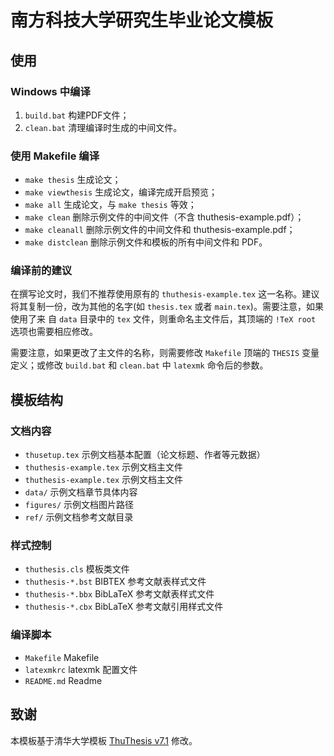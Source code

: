 # 南方科技大学研究生毕业论文模板

## 使用
### Windows 中编译
1. `build.bat` 构建PDF文件；
2. `clean.bat` 清理编译时生成的中间文件。

### 使用 Makefile 编译
* `make thesis`    生成论文；
* `make viewthesis` 生成论文，编译完成开启预览；
* `make all`       生成论文，与 `make thesis` 等效；
* `make clean`     删除示例文件的中间文件（不含 thuthesis-example.pdf）；
* `make cleanall`  删除示例文件的中间文件和 thuthesis-example.pdf；
* `make distclean` 删除示例文件和模板的所有中间文件和 PDF。

### 编译前的建议

在撰写论文时，我们不推荐使用原有的 `thuthesis-example.tex` 这一名称。建议将其复制一份，改为其他的名字(如 `thesis.tex` 或者 `main.tex`)。需要注意，如果使用了来 自 `data` 目录中的 `tex` 文件，则重命名主文件后，其顶端的 `!TeX root` 选项也需要相应修改。

需要注意，如果更改了主文件的名称，则需要修改 `Makefile` 顶端的 `THESIS` 变量定义；或修改 `build.bat` 和 `clean.bat` 中 `latexmk` 命令后的参数。

## 模板结构

### 文档内容
* `thusetup.tex` 示例文档基本配置（论文标题、作者等元数据）
* `thuthesis-example.tex` 示例文档主文件
* `thuthesis-example.tex` 示例文档主文件
* `data/` 示例文档章节具体内容
* `figures/` 示例文档图片路径
* `ref/` 示例文档参考文献目录

### 样式控制
* `thuthesis.cls` 模板类文件
* `thuthesis-*.bst` BIBTEX 参考文献表样式文件
* `thuthesis-*.bbx` BibLaTeX 参考文献表样式文件
* `thuthesis-*.cbx` BibLaTeX 参考文献引用样式文件

### 编译脚本
* `Makefile` Makefile
* `latexmkrc` latexmk 配置文件
* `README.md` Readme

## 致谢
本模板基于清华大学模板 [ThuThesis v7.1](https://github.com/tuna/thuthesis/releases/tag/v7.1.0) 修改。